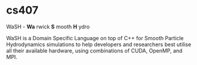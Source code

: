 # cs407 
 WaSH - **__Wa__** rwick **__S__** mooth **__H__** ydro

WaSH is a Domain Specific Language on top of C++ for Smooth Particle Hydrodynamics simulations to help developers and researchers best utilise all their available hardware, using combinations of CUDA, OpenMP, and MPI.
